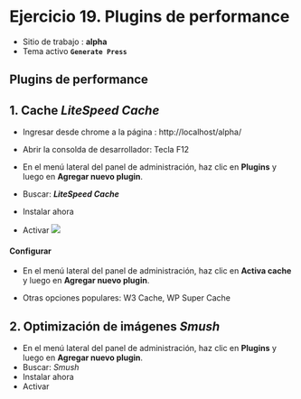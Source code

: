 # Ejercicio 19.  Plugins de performance

- Sitio de trabajo : **alpha**
- Tema activo **`Generate Press`**

## Plugins de performance


## 1. Cache  _**LiteSpeed Cache**_

 - Ingresar desde chrome  a la página : http://localhost/alpha/
- Abrir la consolda de desarrollador: Tecla F12

- En el menú lateral del panel de administración, haz clic en **Plugins** y luego en **Agregar nuevo plugin**.
- Buscar: _**LiteSpeed Cache**_
- Instalar ahora
- Activar
![](https://i.imgur.com/IanFbth.png)

#### Configurar


- En el menú lateral del panel de administración, haz clic en **Activa cache** y luego en **Agregar nuevo plugin**.


- Otras opciones populares: W3 Cache,  WP Super Cache


## 2. Optimización de imágenes  _Smush_
- En el menú lateral del panel de administración, haz clic en **Plugins** y luego en **Agregar nuevo plugin**.
- Buscar: _Smush_
- Instalar ahora
- Activar




<!--stackedit_data:
eyJoaXN0b3J5IjpbMjAzNDU4Njg0Nyw2MjMyMTM5MTksMTQ5ND
k3MjAyMiw0NjUyMzQzMjBdfQ==
-->
